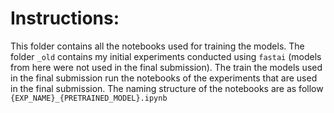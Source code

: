# Instructions:

This folder contains all the notebooks used for training the models. The folder `_old` contains my initial experiments conducted using `fastai` (models from here were not used in the final submission). The train the models used in the final submission run the notebooks of the experiments that are used in the final submission. The naming structure of the notebooks are as follow `{EXP_NAME}_{PRETRAINED_MODEL}.ipynb`
